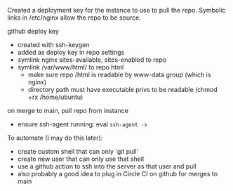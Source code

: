 Created a deployment key for the instance to use to pull the repo. Symbolic links in /etc/nginx allow the repo to be source.

github deploy key
- created with ssh-keygen
- added as deploy key in repo settings
- symlink nginx sites-available, sites-enabled to repo
- symlink /var/www/html/ to repo html
	- make sure repo /html is readable by www-data group (which is nginx)
	- directory path must have executable privs to be readable (chmod +rx /home/ubuntu)

on merge to main, pull repo from instance
- ensure ssh-agent running: eval `ssh-agent -s`

To automate (I may do this later):
- create custom shell that can only 'git pull'
- create new user that can only use that shell
- use a github action to ssh into the server as that user and pull
- also probably a good idea to plug in Circle CI on github for merges to main
